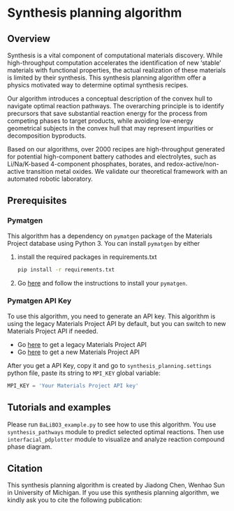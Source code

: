 # Synthesis planning algorithm

## Overview

Synthesis is a vital component of computational materials discovery. While high-throughput computation accelerates the identification of new ‘stable’ materials with functional properties, the actual realization of these materials is limited by their synthesis. This synthesis planning algorithm offer a physics motivated way to determine optimal synthesis recipes.

Our algorithm introduces a conceptual description of the convex hull to navigate optimal reaction pathways. The overarching principle is to identify precursors that save substantial reaction energy for the process from competing phases to target products, while avoiding low-energy geometrical subjects in the convex hull that may represent impurities or decomposition byproducts. 

Based on our algorithms, over 2000 recipes are high-throughput generated for potential high-component battery cathodes and electrolytes, such as Li/Na/K-based 4-component phosphates, borates, and redox-active/non-active transition metal oxides. We validate our theoretical framework with an automated robotic laboratory.

## Prerequisites

### Pymatgen

This algorithm has a dependency on `pymatgen` package of the Materials Project database using Python 3. You can install `pymatgen` by either

1. install the required packages in requirements.txt

   ```bash
   pip install -r requirements.txt
   ```

2. Go [here](https://pymatgen.org/installation.html) and follow the instructions to install your `pymatgen`.

### Pymatgen API Key

To use this algorithm, you need to generate an API key. This algorithm is using the legacy Materials Project API by default, but you can switch to new Materials Project API if needed.

- Go [here](https://legacy.materialsproject.org/open) to get a legacy Materials Project API
- Go [here](https://next-gen.materialsproject.org/api) to get a new Materials Project API

After you get a API Key, copy it and go to `synthesis_planning.settings` python file,  paste its string to `MPI_KEY` global variable:

```python
MPI_KEY = 'Your Materials Project API key'
```

## Tutorials and examples

Please run `BaLiBO3_example.py` to see how to use this algorithm. You use `synthesis_pathways` module to predict selected optimal reactions. Then use `interfacial_pdplotter` module to visualize and analyze reaction compound phase diagram.

## Citation

This synthesis planning algorithm is created by Jiadong Chen, Wenhao Sun in University of Michigan. If you use this synthesis planning algorithm, we kindly ask you to cite the following publication: